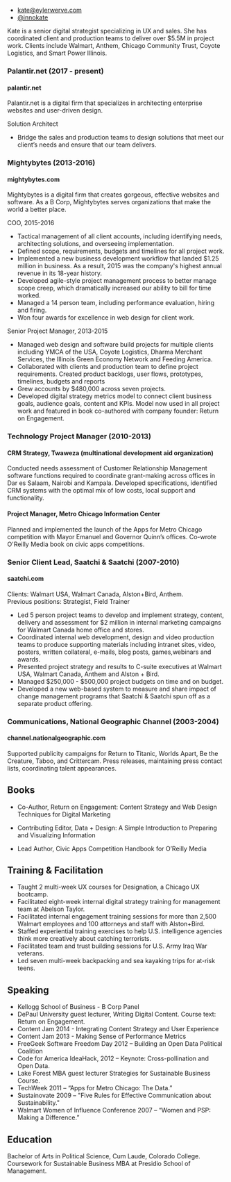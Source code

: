 
- kate@eylerwerve.com
- [@innokate](https://twitter.com/innokate)

Kate is a senior digital strategist specializing in UX and sales. She has coordinated client and production teams to deliver over $5.5M in project work. Clients include Walmart, Anthem, Chicago Community Trust, Coyote Logistics, and Smart Power Illinois.

### Palantir.net (2017 - present)
#### palantir.net

Palantir.net is a digital firm that specializes in architecting enterprise websites and user-driven design. 

Solution Architect
- Bridge the sales and production teams to design solutions that meet our client’s needs and ensure that our team delivers.

### Mightybytes (2013-2016)

#### mightybytes.com

Mightybytes is a digital firm that creates gorgeous, effective websites and software. As a B Corp, Mightybytes serves organizations that make the world a better place. 

COO, 2015-2016

- Tactical management of all client accounts, including identifying needs, architecting solutions, and overseeing implementation.
- Defined scope, requirements, budgets and timelines for all project work. 
- Implemented a new business development workflow that landed $1.25 million in business. As a result, 2015 was the company's highest annual revenue in its 18-year history.
- Developed agile-style project management process to better manage scope creep, which dramatically increased our ability to bill for time worked.
- Managed a 14 person team, including performance evaluation, hiring and firing.
- Won four awards for excellence in web design for client work.

Senior Project Manager, 2013-2015

- Managed web design and software build projects for multiple clients including YMCA of the USA, Coyote Logistics, Dharma Merchant Services, the Illinois Green Economy Network and Feeding America.
- Collaborated with clients and production team to define project requirements. Created product backlogs, user flows, prototypes, timelines, budgets and reports
- Grew accounts by $480,000 across seven projects.
- Developed digital strategy metrics model to connect client business goals, audience goals, content and KPIs. Model now used in all project work and featured in book co-authored with company founder: Return on Engagement.

### Technology Project Manager (2010-2013)

#### CRM Strategy, Twaweza (multinational development aid organization)

Conducted needs assessment of Customer Relationship Management software functions required
to coordinate grant-making across offices in Dar es Salaam, Nairobi and Kampala. Developed specifications, identified CRM
systems with the optimal mix of low costs, local support and functionality.

#### Project Manager, Metro Chicago Information Center

Planned and implemented the launch of the Apps for Metro Chicago competition with Mayor
Emanuel and Governor Quinn’s offices. Co-wrote O'Reilly Media book on civic apps competitions.

### Senior Client Lead, Saatchi & Saatchi (2007-2010)

#### saatchi.com

Clients: Walmart USA, Walmart Canada, Alston+Bird, Anthem.
<br>Previous positions: Strategist, Field Trainer

- Led 5 person project teams to develop and implement strategy, content, delivery and assessment for $2 million in internal marketing campaigns for Walmart Canada home office and stores.
- Coordinated internal web development, design and video production teams to produce supporting materials including intranet sites, video, posters, written collateral, e-mails, blog posts, games,webinars and awards.
- Presented project strategy and results to C-suite executives at Walmart USA, Walmart Canada, Anthem and Alston + Bird.
- Managed $250,000 - $500,000 project budgets on time and on budget.
- Developed a new web-based system to measure and share impact of change management programs that Saatchi & Saatchi spun off as a separate product offering.

### Communications, National Geographic Channel (2003-2004)

#### channel.nationalgeographic.com

Supported publicity campaigns for Return to Titanic, Worlds Apart, Be the Creature, Taboo, and
Crittercam. Press releases, maintaining press contact lists, coordinating talent appearances.


## Books

- Co-Author, Return on Engagement: Content Strategy and Web Design Techniques for Digital Marketing

- Contributing Editor, Data + Design: A Simple Introduction to Preparing and Visualizing Information

- Lead Author, Civic Apps Competition Handbook for O’Reilly Media

## Training & Facilitation

- Taught 2 multi-week UX courses for Designation, a Chicago UX bootcamp.
- Facilitated eight-week internal digital strategy training for management team at Abelson Taylor.
- Facilitated internal engagement training sessions for more than 2,500 Walmart employees and 100
attorneys and staff with Alston+Bird.
- Staffed experiential training exercises to help U.S. intelligence agencies think more creatively
about catching terrorists.
- Facilitated team and trust building sessions for U.S. Army Iraq War veterans.
- Led seven multi-week backpacking and sea kayaking trips for at-risk teens.

## Speaking
- Kellogg School of Business - B Corp Panel
- DePaul University guest lecturer, Writing Digital Content. Course text: Return on Engagement.
- Content Jam 2014 - Integrating Content Strategy and User Experience
- Content Jam 2013 - Making Sense of Performance Metrics
- FreeGeek Software Freedom Day 2012 – Building an Open Data Political Coalition
- Code for America IdeaHack, 2012 – Keynote: Cross-pollination and Open Data.
- Lake Forest MBA guest lecturer Strategies for Sustainable Business Course.
- TechWeek 2011 – “Apps for Metro Chicago: The Data.”
- Sustainovate 2009 – "Five Rules for Effective Communication about Sustainability."
- Walmart Women of Influence Conference 2007 – “Women and PSP: Making a Difference.”

## Education

Bachelor of Arts in Political Science, Cum Laude, Colorado College.
<br>Coursework for Sustainable Business MBA at Presidio School of Management.


